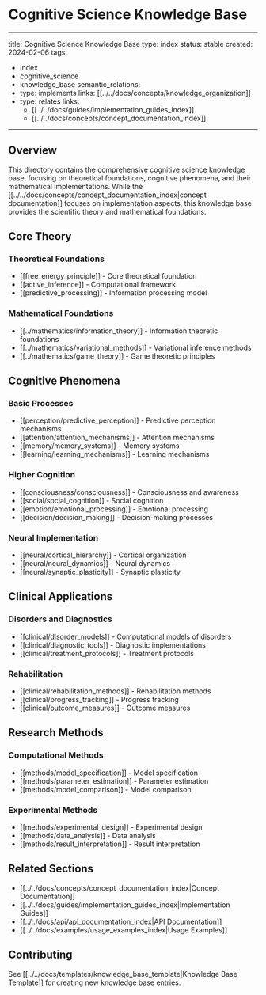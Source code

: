 # Cognitive Science Knowledge Base

---
title: Cognitive Science Knowledge Base
type: index
status: stable
created: 2024-02-06
tags:
  - index
  - cognitive_science
  - knowledge_base
semantic_relations:
  - type: implements
    links: [[../../docs/concepts/knowledge_organization]]
  - type: relates
    links:
      - [[../../docs/guides/implementation_guides_index]]
      - [[../../docs/concepts/concept_documentation_index]]
---

## Overview
This directory contains the comprehensive cognitive science knowledge base, focusing on theoretical foundations, cognitive phenomena, and their mathematical implementations. While the [[../../docs/concepts/concept_documentation_index|concept documentation]] focuses on implementation aspects, this knowledge base provides the scientific theory and mathematical foundations.

## Core Theory

### Theoretical Foundations
- [[free_energy_principle]] - Core theoretical foundation
- [[active_inference]] - Computational framework
- [[predictive_processing]] - Information processing model

### Mathematical Foundations
- [[../mathematics/information_theory]] - Information theoretic foundations
- [[../mathematics/variational_methods]] - Variational inference methods
- [[../mathematics/game_theory]] - Game theoretic principles

## Cognitive Phenomena

### Basic Processes
- [[perception/predictive_perception]] - Predictive perception mechanisms
- [[attention/attention_mechanisms]] - Attention mechanisms
- [[memory/memory_systems]] - Memory systems
- [[learning/learning_mechanisms]] - Learning mechanisms

### Higher Cognition
- [[consciousness/consciousness]] - Consciousness and awareness
- [[social/social_cognition]] - Social cognition
- [[emotion/emotional_processing]] - Emotional processing
- [[decision/decision_making]] - Decision-making processes

### Neural Implementation
- [[neural/cortical_hierarchy]] - Cortical organization
- [[neural/neural_dynamics]] - Neural dynamics
- [[neural/synaptic_plasticity]] - Synaptic plasticity

## Clinical Applications

### Disorders and Diagnostics
- [[clinical/disorder_models]] - Computational models of disorders
- [[clinical/diagnostic_tools]] - Diagnostic implementations
- [[clinical/treatment_protocols]] - Treatment protocols

### Rehabilitation
- [[clinical/rehabilitation_methods]] - Rehabilitation methods
- [[clinical/progress_tracking]] - Progress tracking
- [[clinical/outcome_measures]] - Outcome measures

## Research Methods

### Computational Methods
- [[methods/model_specification]] - Model specification
- [[methods/parameter_estimation]] - Parameter estimation
- [[methods/model_comparison]] - Model comparison

### Experimental Methods
- [[methods/experimental_design]] - Experimental design
- [[methods/data_analysis]] - Data analysis
- [[methods/result_interpretation]] - Result interpretation

## Related Sections
- [[../../docs/concepts/concept_documentation_index|Concept Documentation]]
- [[../../docs/guides/implementation_guides_index|Implementation Guides]]
- [[../../docs/api/api_documentation_index|API Documentation]]
- [[../../docs/examples/usage_examples_index|Usage Examples]]

## Contributing
See [[../../docs/templates/knowledge_base_template|Knowledge Base Template]] for creating new knowledge base entries. 